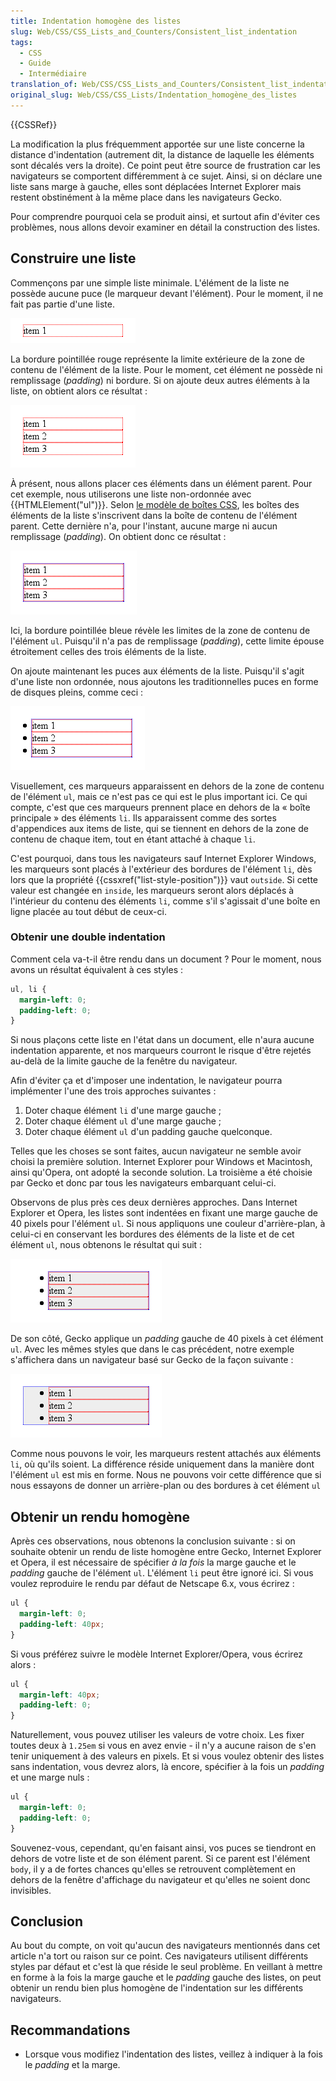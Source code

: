 ```yaml
---
title: Indentation homogène des listes
slug: Web/CSS/CSS_Lists_and_Counters/Consistent_list_indentation
tags:
  - CSS
  - Guide
  - Intermédiaire
translation_of: Web/CSS/CSS_Lists_and_Counters/Consistent_list_indentation
original_slug: Web/CSS/CSS_Lists/Indentation_homogène_des_listes
---
```

{{CSSRef}}

La modification la plus fréquemment apportée sur une liste concerne la distance d'indentation (autrement dit, la distance de laquelle les éléments sont décalés vers la droite). Ce point peut être source de frustration car les navigateurs se comportent différemment à ce sujet. Ainsi, si on déclare une liste sans marge à gauche, elles sont déplacées Internet Explorer mais restent obstinément à la même place dans les navigateurs Gecko.

Pour comprendre pourquoi cela se produit ainsi, et surtout afin d'éviter ces problèmes, nous allons devoir examiner en détail la construction des listes.

## Construire une liste

Commençons par une simple liste minimale. L'élément de la liste ne possède aucune puce (le marqueur devant l'élément). Pour le moment, il ne fait pas partie d'une liste.

![](consistent-list-indentation-figure1.gif)

La bordure pointillée rouge représente la limite extérieure de la zone de contenu de l'élément de la liste. Pour le moment, cet élément ne possède ni remplissage (_padding_) ni bordure. Si on ajoute deux autres éléments à la liste, on obtient alors ce résultat :

![](consistent-list-indentation-figure2.gif)

À présent, nous allons placer ces éléments dans un élément parent. Pour cet exemple, nous utiliserons une liste non-ordonnée avec {{HTMLElement("ul")}}. Selon [le modèle de boîtes CSS](/fr/docs/Apprendre/CSS/Les_bases/Le_mod%C3%A8le_de_bo%C3%AEte), les boîtes des éléments de la liste s'inscrivent dans la boîte de contenu de l'élément parent. Cette dernière n'a, pour l'instant, aucune marge ni aucun remplissage (_padding_). On obtient donc ce résultat :

![](consistent-list-indentation-figure3.gif)

Ici, la bordure pointillée bleue révèle les limites de la zone de contenu de l'élément `ul`. Puisqu'il n'a pas de remplissage (_padding_), cette limite épouse étroitement celles des trois éléments de la liste.

On ajoute maintenant les puces aux éléments de la liste. Puisqu'il s'agit d'une liste non ordonnée, nous ajoutons les traditionnelles puces en forme de disques pleins, comme ceci :

![](consistent-list-indentation-figure4.gif)

Visuellement, ces marqueurs apparaissent en dehors de la zone de contenu de l'élément `ul`, mais ce n'est pas ce qui est le plus important ici. Ce qui compte, c'est que ces marqueurs prennent place en dehors de la «&nbsp;boîte principale&nbsp;» des éléments `li`. Ils apparaissent comme des sortes d'appendices aux items de liste, qui se tiennent en dehors de la zone de contenu de chaque item, tout en étant attaché à chaque `li`.

C'est pourquoi, dans tous les navigateurs sauf Internet Explorer Windows, les marqueurs sont placés à l'extérieur des bordures de l'élément `li`, dès lors que la propriété {{cssxref("list-style-position")}} vaut `outside`. Si cette valeur est changée en `inside`, les marqueurs seront alors déplacés à l'intérieur du contenu des éléments `li`, comme s'il s'agissait d'une boîte en ligne placée au tout début de ceux-ci.

### Obtenir une double indentation

Comment cela va-t-il être rendu dans un document&nbsp;? Pour le moment, nous avons un résultat équivalent à ces styles&nbsp;:

```css
ul, li {
  margin-left: 0;
  padding-left: 0;
}
```

Si nous plaçons cette liste en l'état dans un document, elle n'aura aucune indentation apparente, et nos marqueurs courront le risque d'être rejetés au-delà de la limite gauche de la fenêtre du navigateur.

Afin d'éviter ça et d'imposer une indentation, le navigateur pourra implémenter l'une des trois approches suivantes :

1.  Doter chaque élément `li` d'une marge gauche&nbsp;;
2.  Doter chaque élément `ul` d'une marge gauche&nbsp;;
3.  Doter chaque élément `ul` d'un padding gauche quelconque.

Telles que les choses se sont faites, aucun navigateur ne semble avoir choisi la première solution. Internet Explorer pour Windows et Macintosh, ainsi qu'Opera, ont adopté la seconde solution. La troisième a été choisie par Gecko et donc par tous les navigateurs embarquant celui-ci.

Observons de plus près ces deux dernières approches. Dans Internet Explorer et Opera, les listes sont indentées en fixant une marge gauche de 40 pixels pour l'élément `ul`. Si nous appliquons une couleur d'arrière-plan, à celui-ci en conservant les bordures des éléments de la liste et de cet élément `ul`, nous obtenons le résultat qui suit :

![](consistent-list-indentation-figure5.gif)

De son côté, Gecko applique un _padding_ gauche de 40 pixels à cet élément `ul`. Avec les mêmes styles que dans le cas précédent, notre exemple s'affichera dans un navigateur basé sur Gecko de la façon suivante :

![](consistent-list-indentation-figure6.gif)

Comme nous pouvons le voir, les marqueurs restent attachés aux éléments `li`, où qu'ils soient. La différence réside uniquement dans la manière dont l'élément `ul` est mis en forme. Nous ne pouvons voir cette différence que si nous essayons de donner un arrière-plan ou des bordures à cet élément `ul`

## Obtenir un rendu homogène

Après ces observations, nous obtenons la conclusion suivante : si on souhaite obtenir un rendu de liste homogène entre Gecko, Internet Explorer et Opera, il est nécessaire de spécifier _à la fois_ la marge gauche et le _padding_ gauche de l'élément `ul`. L'élément `li` peut être ignoré ici. Si vous voulez reproduire le rendu par défaut de Netscape 6.x, vous écrirez&nbsp;:

```css
ul {
  margin-left: 0;
  padding-left: 40px;
}
```

Si vous préférez suivre le modèle Internet Explorer/Opera, vous écrirez alors&nbsp;:

```css
ul {
  margin-left: 40px;
  padding-left: 0;
}
```

Naturellement, vous pouvez utiliser les valeurs de votre choix. Les fixer toutes deux à `1.25em` si vous en avez envie - il n'y a aucune raison de s'en tenir uniquement à des valeurs en pixels. Et si vous voulez obtenir des listes sans indentation, vous devrez alors, là encore, spécifier à la fois un _padding_ et une marge nuls&nbsp;:

```css
ul {
  margin-left: 0;
  padding-left: 0;
}
```

Souvenez-vous, cependant, qu'en faisant ainsi, vos puces se tiendront en dehors de votre liste et de son élément parent. Si ce parent est l'élément `body`, il y a de fortes chances qu'elles se retrouvent complètement en dehors de la fenêtre d'affichage du navigateur et qu'elles ne soient donc invisibles.

## Conclusion

Au bout du compte, on voit qu'aucun des navigateurs mentionnés dans cet article n'a tort ou raison sur ce point. Ces navigateurs utilisent différents styles par défaut et c'est là que réside le seul problème. En veillant à mettre en forme à la fois la marge gauche et le _padding_ gauche des listes, on peut obtenir un rendu bien plus homogène de l'indentation sur les différents navigateurs.

## Recommandations

- Lorsque vous modifiez l'indentation des listes, veillez à indiquer à la fois le _padding_ et la marge.
